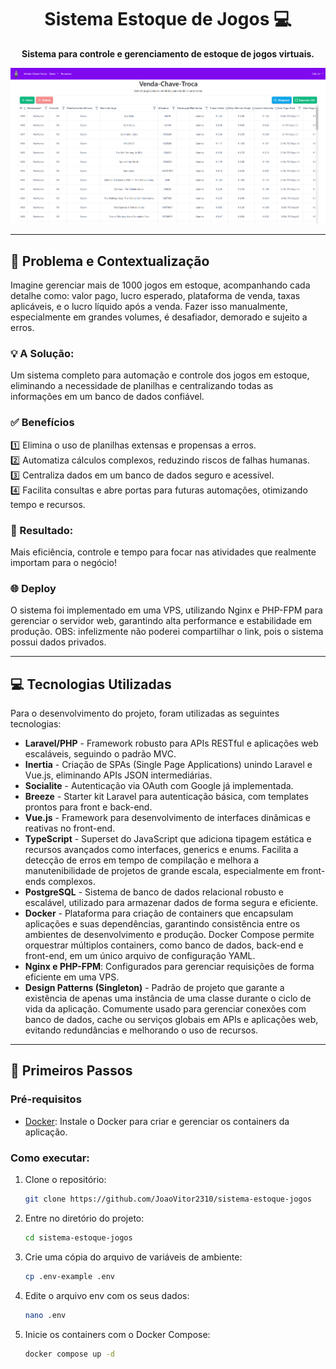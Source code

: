 <h1 align="center" style="font-weight: bold;"> Sistema Estoque de Jogos 💻</h1>

<!-- <p align="center">
 <a href="#problema-e-contextualizacao">Problema e Contextualização</a> • 
 <a href="#tecnologias-utilizadas">Tecnologias Utilizadas</a> • 
 <a href="#primeiros-passos">Como Executar</a> •
 <a href="#apis-utilizadas">APIs Utilizadas</a> 
</p> -->

<p align="center">
    <strong>Sistema para controle e gerenciamento de estoque de jogos virtuais.</strong>
</p>

![Preview](image.png)

---

## 📝 Problema e Contextualização

Imagine gerenciar mais de 1000 jogos em estoque, acompanhando cada detalhe como:
valor pago,
lucro esperado,
plataforma de venda,
taxas aplicáveis,
e o lucro líquido após a venda.
Fazer isso manualmente, especialmente em grandes volumes, é desafiador, demorado e sujeito a erros.


### 💡 A Solução:
Um sistema completo para automação e controle dos jogos em estoque, eliminando a necessidade de planilhas e centralizando todas as informações em um banco de dados confiável. 

### ✅ Benefícios
1️⃣ Elimina o uso de planilhas extensas e propensas a erros.  
2️⃣ Automatiza cálculos complexos, reduzindo riscos de falhas humanas.  
3️⃣ Centraliza dados em um banco de dados seguro e acessível.  
4️⃣ Facilita consultas e abre portas para futuras automações, otimizando tempo e recursos.

### 🌟 Resultado:  
Mais eficiência, controle e tempo para focar nas atividades que realmente importam para o negócio!

### 🌐 Deploy

O sistema foi implementado em uma VPS, utilizando Nginx e PHP-FPM para gerenciar o servidor web, garantindo alta performance e estabilidade em produção. OBS: infelizmente não poderei compartilhar o link, pois o sistema possui dados privados.

---

## 💻 Tecnologias Utilizadas

Para o desenvolvimento do projeto, foram utilizadas as seguintes tecnologias:

- **Laravel/PHP** - Framework robusto para APIs RESTful e aplicações web escaláveis, seguindo o padrão MVC.
- **Inertia** - Criação de SPAs (Single Page Applications) unindo Laravel e Vue.js, eliminando APIs JSON intermediárias.
- **Socialite** - Autenticação via OAuth com Google já implementada.
- **Breeze** - Starter kit Laravel para autenticação básica, com templates prontos para front e back-end.
- **Vue.js** - Framework para desenvolvimento de interfaces dinâmicas e reativas no front-end.
- **TypeScript** - Superset do JavaScript que adiciona tipagem estática e recursos avançados como interfaces, generics e enums. Facilita a detecção de erros em tempo de compilação e melhora a manutenibilidade de projetos de grande escala, especialmente em front-ends complexos.
- **PostgreSQL** - Sistema de banco de dados relacional robusto e escalável, utilizado para armazenar dados de forma segura e eficiente.
- **Docker** - Plataforma para criação de containers que encapsulam aplicações e suas dependências, garantindo consistência entre os ambientes de desenvolvimento e produção. Docker Compose permite orquestrar múltiplos containers, como banco de dados, back-end e front-end, em um único arquivo de configuração YAML.
- **Nginx e PHP-FPM**: Configurados para gerenciar requisições de forma eficiente em uma VPS.
- **Design Patterns (Singleton)** - Padrão de projeto que garante a existência de apenas uma instância de uma classe durante o ciclo de vida da aplicação. Comumente usado para gerenciar conexões com banco de dados, cache ou serviços globais em APIs e aplicações web, evitando redundâncias e melhorando o uso de recursos.

---

## 🚀 Primeiros Passos

### Pré-requisitos

- [Docker](https://www.docker.com/): Instale o Docker para criar e gerenciar os containers da aplicação.

### Como executar:

1. Clone o repositório:
   ```bash
   git clone https://github.com/JoaoVitor2310/sistema-estoque-jogos
    ```
2. Entre no diretório do projeto:
   ```bash
   cd sistema-estoque-jogos
   ```
3. Crie uma cópia do arquivo de variáveis de ambiente:
   ```bash
   cp .env-example .env
   ```
4. Edite o arquivo env com os seus dados:
   ```bash
   nano .env
   ```
5. Inicie os containers com o Docker Compose:
   ```bash
   docker compose up -d
   ```


